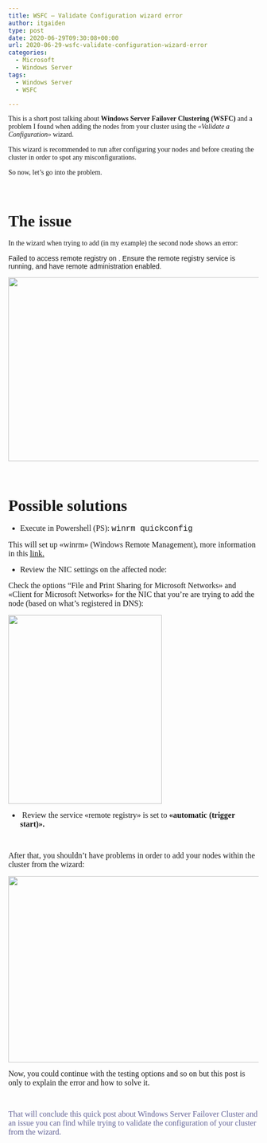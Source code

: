 ```yaml
---
title: WSFC – Validate Configuration wizard error
author: itgaiden
type: post
date: 2020-06-29T09:30:08+00:00
url: 2020-06-29-wsfc-validate-configuration-wizard-error
categories:
  - Microsoft
  - Windows Server
tags:
  - Windows Server
  - WSFC

---
```

<span style="font-family: Nunito;">This is a short post talking about <strong>Windows Server Failover Clustering (WSFC)</strong> and a problem I found when adding the nodes from your cluster using the <em>«Validate a Configuration»</em> wizard.</span>

<span style="font-family: Nunito;">This wizard is recommended to run after configuring your nodes and before creating the cluster in order to spot any misconfigurations.</span>

<span style="font-family: Nunito;">So now, let&#8217;s go into the problem.</span>

&nbsp;

# <span style="font-family: Nunito; font-size: 32px;">The issue</span>

<span style="font-family: Nunito;">In the wizard when trying to add (in my example) the second node shows an error:</span>

<span style="font-family: helvetica;">Failed to access remote registry on <FQDNoftheserver>. Ensure the remote registry service is running, and have remote administration enabled.</span>

<img loading="lazy" class="alignnone wp-image-1797 " src="/wp-content/uploads/2020/06/validate-configuration_FAIL.png" alt="" width="562" height="369" srcset="/wp-content/uploads/2020/06/validate-configuration_FAIL.png 1002w, /wp-content/uploads/2020/06/validate-configuration_FAIL-300x197.png 300w, /wp-content/uploads/2020/06/validate-configuration_FAIL-768x504.png 768w" sizes="(max-width: 562px) 100vw, 562px" /> 

&nbsp;

# <span style="font-family: Nunito;  font-size: 32px;">Possible solutions</span>

  * <span style="font-family: Nunito; font-size: 16px;">Execute in Powershell (PS): </span><span style="font-family: courier new, courier; font-size: 16px;">winrm quickconfig</span>

<span style="font-family: Nunito; font-size: 16px;">This will set up «winrm» (Windows Remote Management), more information in this <span style="text-decoration: underline;"><a href="https://docs.microsoft.com/en-us/windows/win32/winrm/installation-and-configuration-for-windows-remote-management">link</a>.</span></span>

  * <span style="font-family: Nunito; font-size: 16px;">Review the NIC settings on the affected node:</span>

<span style="font-family: Nunito; font-size: 16px;">Check the options <span lang="EN-US">“File and Print Sharing for Microsoft Networks» and «Client for Microsoft Networks» for the NIC that you&#8217;re are trying to add the node (based on what&#8217;s registered in DNS): </span></span>

<span style="font-family: Nunito; font-size: 16px;"><img loading="lazy" class="alignnone wp-image-1796 " src="/wp-content/uploads/2020/06/Ethernet_config.png" alt="" width="309" height="379" srcset="/wp-content/uploads/2020/06/Ethernet_config.png 539w, /wp-content/uploads/2020/06/Ethernet_config-244x300.png 244w" sizes="(max-width: 309px) 100vw, 309px" /></span>

  * <span style="font-family: Nunito; font-size: 16px;"> Review the service «remote registry» is set to <strong>«automatic (trigger start)».</strong></span>

&nbsp;

<span style="font-family: Nunito; font-size: 16px;">After that, you shouldn&#8217;t have problems in order to add your nodes within the cluster from the wizard:</span>

<span style="font-family: Roboto Slab; font-size: 16px;"><img loading="lazy" class="alignnone wp-image-1798 " src="/wp-content/uploads/2020/06/validate-configuration_working.png" alt="" width="572" height="374" srcset="/wp-content/uploads/2020/06/validate-configuration_working.png 1003w, /wp-content/uploads/2020/06/validate-configuration_working-300x196.png 300w, /wp-content/uploads/2020/06/validate-configuration_working-768x502.png 768w" sizes="(max-width: 572px) 100vw, 572px" /></span>

<span style="font-size: 16px; font-family: Nunito;">Now, you could continue with the testing options and so on but this post is only to explain the error and how to solve it.</span>

&nbsp;

<span style="font-family: Nunito; font-size: 16px; color: #666699;">That will conclude this quick post about Windows Server Failover Cluster and an issue you can find while trying to validate the configuration of your cluster from the wizard.</span>

&nbsp;

&nbsp;

&nbsp;
